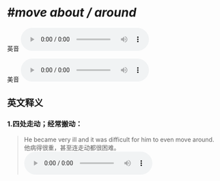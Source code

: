 # ***\#move about / around*** 
英音
<audio src="./media/move about1_AAC.aac" controls="controls"></audio>

美音
<audio src="./media/move about2_AAC.aac" controls="controls"></audio>



  

英文释义
---
### 1.**四处走动；经常搬动：**  

 > He became very ill and it was difficult for him to even move around.   
 > 他病得很重，甚至连走动都很困难。    
<audio src="./media/move-7.aac" controls="controls"></audio>


